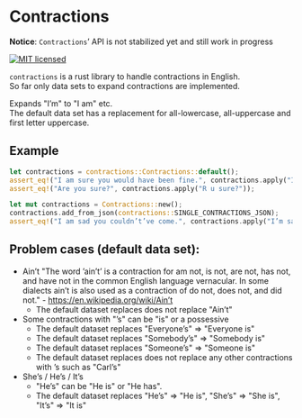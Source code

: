 
# Contractions

**Notice**: `Contractions`’ API is not stabilized yet and still work in progress


[![MIT licensed][mit-badge]][mit-url]

`contractions` is a rust library to handle contractions in English.  
So far only data sets to expand contractions are implemented.

Expands "I’m" to "I am" etc.  
The default data set has a replacement for all-lowercase, all-uppercase and first letter uppercase.

## Example

```rust
let contractions = contractions::Contractions::default();
assert_eq!("I am sure you would have been fine.", contractions.apply("I’m sure you’d’ve been fine."));
assert_eq!("Are you sure?", contractions.apply("R u sure?"));
```

```rust
let mut contractions = Contractions::new();
contractions.add_from_json(contractions::SINGLE_CONTRACTIONS_JSON);
assert_eq!("I am sad you couldn’t’ve come.", contractions.apply("I’m sad you couldn’t’ve come."));
```

## Problem cases (default data set):
- Ain’t
  "The word ’ain’t’ is a contraction for am not, is not, are not, has not, and have not in the common English language vernacular. In some dialects ain’t is also used as a contraction of do not, does not, and did not." - https://en.wikipedia.org/wiki/Ain’t  
  - The default dataset replaces does not replace "Ain’t"
- Some contractions with "’s" can be "is" or a possessive
  - The default dataset replaces "Everyone’s" => "Everyone is"
  - The default dataset replaces "Somebody’s" => "Somebody is"
  - The default dataset replaces "Someone’s" => "Someone is"
  - The default dataset replaces does not replace any other contractions with ’s such as "Carl’s"
- She’s / He’s / It’s
  - "He’s" can be "He is" or "He has".
  - The default dataset replaces "He’s" => "He is", "She’s" => "She is", "It’s" => "It is"

[mit-url]: LICENSE
[mit-badge]: https://img.shields.io/badge/license-MIT-blue.svg
